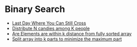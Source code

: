 # Binary Search

* [Last Day Where You Can Still Cross](../problem-solutions/2d-array-problems/last-day-where-you-can-still-cross.md)
* [Distribute N candies among K people](../problem-solutions/mathematics-problems/distribute-n-candies-among-k-people.md)
* [Are Elements are within k distance from fully sorted array](../problem-solutions/1d-array-problems/are-elements-are-within-k-distance-from-fully-sorted-array.md)
* [Split array into k parts to minimize the maximum part](../problem-solutions/1d-array-problems/split-array-into-k-parts-to-minimize-the-maximum-part.md)

